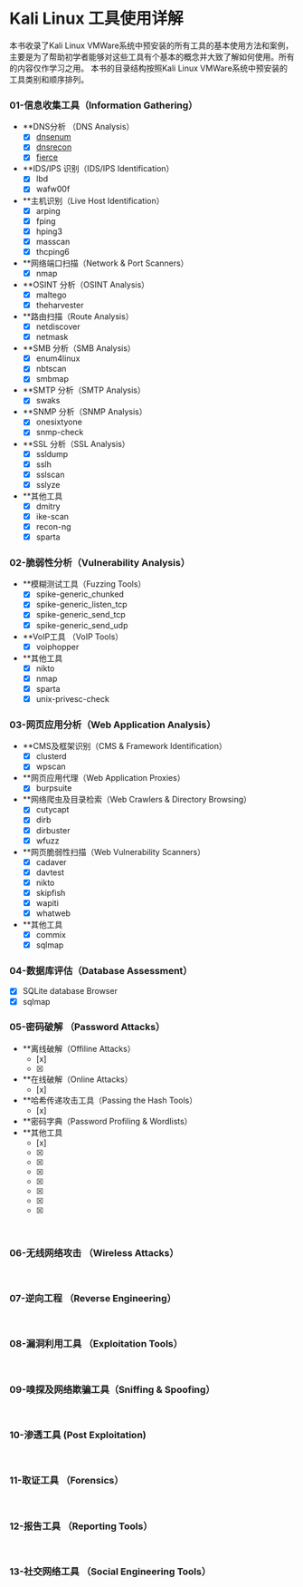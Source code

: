 # Kali Linux 工具使用详解
本书收录了Kali Linux VMWare系统中预安装的所有工具的基本使用方法和案例， 主要是为了帮助初学者能够对这些工具有个基本的概念并大致了解如何使用。所有的内容仅作学习之用。 
本书的目录结构按照Kali Linux VMWare系统中预安装的工具类别和顺序排列。 

### 01-信息收集工具（Information Gathering）
- **DNS分析 （DNS Analysis）
  - [x] [dnsenum](Http://google.com)
  - [x] [dnsrecon]()
  - [x] [fierce]()
- **IDS/IPS 识别（IDS/IPS Identification）
  - [x] lbd
  - [x] wafw00f
- **主机识别（Live Host Identification）
  - [x] arping
  - [x] fping
  - [x] hping3
  - [x] masscan
  - [x] thcping6
- **网络端口扫描（Network & Port Scanners）
  - [x] nmap
- **OSINT 分析（OSINT Analysis）
  - [x] maltego
  - [x] theharvester
- **路由扫描（Route Analysis）
  - [x] netdiscover
  - [x] netmask
- **SMB 分析（SMB Analysis）
  - [x] enum4linux
  - [x] nbtscan
  - [x] smbmap
- **SMTP 分析（SMTP Analysis）
  - [x] swaks
- **SNMP 分析（SNMP Analysis）
  - [x] onesixtyone
  - [x] snmp-check
- **SSL 分析（SSL Analysis）
  - [x] ssldump
  - [x] sslh
  - [x] sslscan
  - [x] sslyze
- **其他工具
  - [x] dmitry
  - [x] ike-scan
  - [x] recon-ng
  - [x] sparta
&nbsp;
### 02-脆弱性分析（Vulnerability Analysis）
- **模糊测试工具（Fuzzing Tools）
  - [x] spike-generic_chunked
  - [x] spike-generic_listen_tcp
  - [x] spike-generic_send_tcp
  - [x] spike-generic_send_udp
- **VoIP工具 （VoIP Tools）
  - [x] voiphopper
- **其他工具
  - [x] nikto
  - [x] nmap
  - [x] sparta
  - [x] unix-privesc-check
&nbsp;
### 03-网页应用分析（Web Application Analysis）
- **CMS及框架识别（CMS & Framework Identification）
  - [x] clusterd
  - [x] wpscan
- **网页应用代理（Web Application Proxies）
  - [x] burpsuite
- **网络爬虫及目录检索（Web Crawlers & Directory Browsing）
  - [x] cutycapt
  - [x] dirb
  - [x] dirbuster
  - [x] wfuzz
- **网页脆弱性扫描（Web Vulnerability Scanners）
  - [x] cadaver
  - [x] davtest
  - [x] nikto
  - [x] skipfish
  - [x] wapiti
  - [x] whatweb
- **其他工具
  - [x] commix
  - [x] sqlmap 
&nbsp;
### 04-数据库评估（Database Assessment） 
  - [x] SQLite database Browser
  - [x] sqlmap 
&nbsp;
### 05-密码破解 （Password Attacks）
- **离线破解（Offiline Attacks）
  - [x] 
  - [x] 
- **在线破解（Online Attacks）
  - [x] 
- **哈希传递攻击工具（Passing the Hash Tools）
  - [x] 
- **密码字典（Password Profiling & Wordlists）
- **其他工具
  - [x] 
  - [x] 
  - [x] 
  - [x] 
  - [x] 
  - [x] 
  - [x] 
  - [x] 
&nbsp;
### 06-无线网络攻击 （Wireless Attacks）
&nbsp;
### 07-逆向工程 （Reverse Engineering）
&nbsp;
### 08-漏洞利用工具 （Exploitation Tools）
&nbsp;
### 09-嗅探及网络欺骗工具（Sniffing & Spoofing）
&nbsp;
### 10-渗透工具 (Post Exploitation)
&nbsp;
### 11-取证工具 （Forensics）
&nbsp;
### 12-报告工具 （Reporting Tools）
&nbsp;
### 13-社交网络工具 （Social Engineering Tools）
